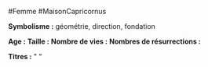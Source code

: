 #Femme #MaisonCapricornus 

**Symbolisme :** géométrie, direction, fondation

**Age :**
**Taille :**
**Nombre de vies :**
**Nombres de résurrections :**

**Titres :** 
"
"

